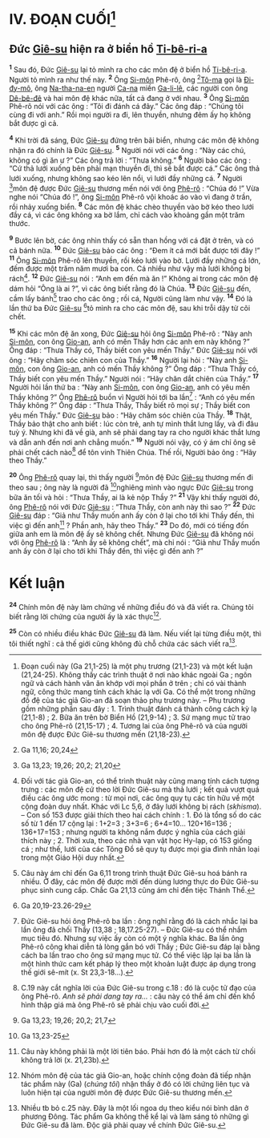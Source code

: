 # IV. ĐOẠN CUỐI[^1-7a754d7c-5ce4-46bf-aae2-0ccea93e473a]

## Đức [Giê-su]() hiện ra ở biển hồ [Ti-bê-ri-a]()
<sup><b>1</b></sup> Sau đó, Đức [Giê-su]() lại tỏ mình ra cho các môn đệ ở biển hồ [Ti-bê-ri-a](). Người tỏ mình ra như thế này. <sup><b>2</b></sup> Ông [Si-môn]() Phê-rô, ông [^1@-7a754d7c-5ce4-46bf-aae2-0ccea93e473a][Tô-ma]() gọi là [Đi-đy-mô](), ông [Na-tha-na-en]() người [Ca-na]() miền [Ga-li-lê](), các người con ông [Dê-bê-đê]() và hai môn đệ khác nữa, tất cả đang ở với nhau. <sup><b>3</b></sup> Ông [Si-môn]() Phê-rô nói với các ông : “Tôi đi đánh cá đây.” Các ông đáp : “Chúng tôi cùng đi với anh.” Rồi mọi người ra đi, lên thuyền, nhưng đêm ấy họ không bắt được gì cả.

<sup><b>4</b></sup> Khi trời đã sáng, Đức [Giê-su]() đứng trên bãi biển, nhưng các môn đệ không nhận ra đó chính là Đức [Giê-su](). <sup><b>5</b></sup> Người nói với các ông : “Này các chú, không có gì ăn ư ?” Các ông trả lời : “Thưa không.” <sup><b>6</b></sup> Người bảo các ông : “Cứ thả lưới xuống bên phải mạn thuyền đi, thì sẽ bắt được cá.” Các ông thả lưới xuống, nhưng không sao kéo lên nổi, vì lưới đầy những cá. <sup><b>7</b></sup> Người [^2@-7a754d7c-5ce4-46bf-aae2-0ccea93e473a]môn đệ được Đức [Giê-su]() thương mến nói với ông [Phê-rô]() : “Chúa đó !” Vừa nghe nói “Chúa đó !”, ông [Si-môn]() Phê-rô vội khoác áo vào vì đang ở trần, rồi nhảy xuống biển. <sup><b>8</b></sup> Các môn đệ khác chèo thuyền vào bờ kéo theo lưới đầy cá, vì các ông không xa bờ lắm, chỉ cách vào khoảng gần một trăm thước.

<sup><b>9</b></sup> Bước lên bờ, các ông nhìn thấy có sẵn than hồng với cá đặt ở trên, và có cả bánh nữa. <sup><b>10</b></sup> Đức [Giê-su]() bảo các ông : “Đem ít cá mới bắt được tới đây !” <sup><b>11</b></sup> Ông [Si-môn]() Phê-rô lên thuyền, rồi kéo lưới vào bờ. Lưới đầy những cá lớn, đếm được một trăm năm mươi ba con. Cá nhiều như vậy mà lưới không bị rách[^2-7a754d7c-5ce4-46bf-aae2-0ccea93e473a]. <sup><b>12</b></sup> Đức [Giê-su]() nói : “Anh em đến mà ăn !” Không ai trong các môn đệ dám hỏi “Ông là ai ?”, vì các ông biết rằng đó là Chúa. <sup><b>13</b></sup> Đức [Giê-su]() đến, cầm lấy bánh[^3-7a754d7c-5ce4-46bf-aae2-0ccea93e473a] trao cho các ông ; rồi cá, Người cũng làm như vậy. <sup><b>14</b></sup> Đó là lần thứ ba Đức [Giê-su]() [^3@-7a754d7c-5ce4-46bf-aae2-0ccea93e473a]tỏ mình ra cho các môn đệ, sau khi trỗi dậy từ cõi chết.

<sup><b>15</b></sup> Khi các môn đệ ăn xong, Đức [Giê-su]() hỏi ông [Si-môn]() Phê-rô : “Này anh [Si-môn](), con ông [Gio-an](), anh có mến Thầy hơn các anh em này không ?” Ông đáp : “Thưa Thầy có, Thầy biết con yêu mến Thầy.” Đức [Giê-su]() nói với ông : “Hãy chăm sóc chiên con của Thầy.” <sup><b>16</b></sup> Người lại hỏi : “Này anh [Si-môn](), con ông [Gio-an](), anh có mến Thầy không ?” Ông đáp : “Thưa Thầy có, Thầy biết con yêu mến Thầy.” Người nói : “Hãy chăn dắt chiên của Thầy.” <sup><b>17</b></sup> Người hỏi lần thứ ba : “Này anh [Si-môn](), con ông [Gio-an](), anh có yêu mến Thầy không ?” Ông [Phê-rô]() buồn vì Người hỏi tới ba lần[^4-7a754d7c-5ce4-46bf-aae2-0ccea93e473a] : “Anh có yêu mến Thầy không ?” Ông đáp : “Thưa Thầy, Thầy biết rõ mọi sự ; Thầy biết con yêu mến Thầy.” Đức [Giê-su]() bảo : “Hãy chăm sóc chiên của Thầy. <sup><b>18</b></sup> Thật, Thầy bảo thật cho anh biết : lúc còn trẻ, anh tự mình thắt lưng lấy, và đi đâu tuỳ ý. Nhưng khi đã về già, anh sẽ phải dang tay ra cho người khác thắt lưng và dẫn anh đến nơi anh chẳng muốn.” <sup><b>19</b></sup> Người nói vậy, có ý ám chỉ ông sẽ phải chết cách nào[^5-7a754d7c-5ce4-46bf-aae2-0ccea93e473a] để tôn vinh Thiên Chúa. Thế rồi, Người bảo ông : “Hãy theo Thầy.”

<sup><b>20</b></sup> Ông [Phê-rô]() quay lại, thì thấy người [^4@-7a754d7c-5ce4-46bf-aae2-0ccea93e473a]môn đệ Đức [Giê-su]() thương mến đi theo sau ; ông này là người đã [^5@-7a754d7c-5ce4-46bf-aae2-0ccea93e473a]nghiêng mình vào ngực Đức [Giê-su]() trong bữa ăn tối và hỏi : “Thưa Thầy, ai là kẻ nộp Thầy ?” <sup><b>21</b></sup> Vậy khi thấy người đó, ông [Phê-rô]() nói với Đức [Giê-su]() : “Thưa Thầy, còn anh này thì sao ?” <sup><b>22</b></sup> Đức [Giê-su]() đáp : “Giả như Thầy muốn anh ấy còn ở lại cho tới khi Thầy đến, thì việc gì đến anh[^6-7a754d7c-5ce4-46bf-aae2-0ccea93e473a] ? Phần anh, hãy theo Thầy.” <sup><b>23</b></sup> Do đó, mới có tiếng đồn giữa anh em là môn đệ ấy sẽ không chết. Nhưng Đức [Giê-su]() đã không nói với ông [Phê-rô]() là : “Anh ấy sẽ không chết”, mà chỉ nói : “Giả như Thầy muốn anh ấy còn ở lại cho tới khi Thầy đến, thì việc gì đến anh ?”

# Kết luận
<sup><b>24</b></sup> Chính môn đệ này làm chứng về những điều đó và đã viết ra. Chúng tôi biết rằng lời chứng của người ấy là xác thực[^7-7a754d7c-5ce4-46bf-aae2-0ccea93e473a].

<sup><b>25</b></sup> Còn có nhiều điều khác Đức [Giê-su]() đã làm. Nếu viết lại từng điều một, thì tôi thiết nghĩ : cả thế giới cũng không đủ chỗ chứa các sách viết ra[^8-7a754d7c-5ce4-46bf-aae2-0ccea93e473a].

[^1-7a754d7c-5ce4-46bf-aae2-0ccea93e473a]: Đoạn cuối này (Ga 21,1-25) là một phụ trương (21,1-23) và một kết luận (21,24-25). Không thấy các trình thuật ở nơi nào khác ngoài Ga ; ngôn ngữ và cách hành văn ăn khớp với mọi phần ở trên ; chỉ có vài thành ngữ, công thức mang tính cách khác lạ với Ga. Có thể một trong những đồ đệ của tác giả Gio-an đã soạn thảo phụ trương này. – Phụ trương gồm những phần sau đây : 1. Trình thuật đánh cá thành công cách kỳ lạ (21,1-8) ; 2. Bữa ăn trên bờ Biển Hồ (21,9-14) ; 3. Sứ mạng mục tử trao cho ông Phê-rô (21,15-17) ; 4. Tương lai của ông Phê-rô và của người môn đệ được Đức Giê-su thương mến (21,18-23).
[^2-7a754d7c-5ce4-46bf-aae2-0ccea93e473a]: Đối với tác giả Gio-an, có thể trình thuật này cũng mang tính cách tượng trưng : các môn đệ cứ theo lời Đức Giê-su mà thả lưới ; kết quả vượt quá điều các ông ước mong : từ mọi nơi, các ông quy tụ các tín hữu về một cộng đoàn duy nhất. Khác với Lc 5,6, ở đây lưới không bị rách (*skhisma*). – Con số 153 được giải thích theo hai cách chính : 1. Đó là tổng số do các số từ 1 đến 17 cộng lại : 1+2=3 ; 3+3=6 ; 6+4=10... 120+16=136 ; 136+17=153 ; nhưng người ta không nắm được ý nghĩa của cách giải thích này ; 2. Thời xưa, theo các nhà vạn vật học Hy-lạp, có 153 giống cá ; như thế, lưới của các Tông Đồ sẽ quy tụ được mọi gia đình nhân loại trong một Giáo Hội duy nhất.
[^3-7a754d7c-5ce4-46bf-aae2-0ccea93e473a]: Câu này ám chỉ đến Ga 6,11 trong trình thuật Đức Giê-su hoá bánh ra nhiều. Ở đây, các môn đệ được mời đến dùng lương thực do Đức Giê-su phục sinh cung cấp. Chắc Ga 21,13 cũng ám chỉ đến tiệc Thánh Thể.
[^4-7a754d7c-5ce4-46bf-aae2-0ccea93e473a]: Đức Giê-su hỏi ông Phê-rô ba lần : ông nghĩ rằng đó là cách nhắc lại ba lần ông đã chối Thầy (13,38 ; 18,17.25-27). – Đức Giê-su có thể nhắm mục tiêu đó. Nhưng sự việc ấy còn có một ý nghĩa khác. Ba lần ông Phê-rô công khai diễn tả lòng gắn bó với Thầy ; Đức Giê-su đáp lại bằng cách ba lần trao cho ông sứ mạng mục tử. Có thể việc lặp lại ba lần là một hình thức cam kết pháp lý theo một khoản luật được áp dụng trong thế giới sê-mít (x. St 23,3-18...).
[^5-7a754d7c-5ce4-46bf-aae2-0ccea93e473a]: C.19 này cắt nghĩa lời của Đức Giê-su trong c.18 : đó là cuộc tử đạo của ông Phê-rô. *Anh sẽ phải dang tay ra...* : câu này có thể ám chỉ đến khổ hình thập giá mà ông Phê-rô sẽ phải chịu vào cuối đời.
[^6-7a754d7c-5ce4-46bf-aae2-0ccea93e473a]: Câu này không phải là một lời tiên báo. Phải hơn đó là một cách từ chối không trả lời (x. 21,23b).
[^7-7a754d7c-5ce4-46bf-aae2-0ccea93e473a]: Nhóm môn đệ của tác giả Gio-an, hoặc chính cộng đoàn đã tiếp nhận tác phẩm này (Ga) (*chúng tôi*) nhận thấy ở đó có lời chứng liên tục và luôn hiện tại của người môn đệ được Đức Giê-su thương mến.
[^8-7a754d7c-5ce4-46bf-aae2-0ccea93e473a]: Nhiều tb bỏ c.25 này. Đây là một lối ngoa dụ theo kiểu nói bình dân ở phương Đông. Tác phẩm Ga không thể kể lại và làm sáng tỏ những gì Đức Giê-su đã làm. Độc giả phải quay về chính Đức Giê-su.
[^1@-7a754d7c-5ce4-46bf-aae2-0ccea93e473a]: Ga 11,16; 20,24
[^2@-7a754d7c-5ce4-46bf-aae2-0ccea93e473a]: Ga 13,23; 19,26; 20,2; 21,20
[^3@-7a754d7c-5ce4-46bf-aae2-0ccea93e473a]: Ga 20,19-23.26-29
[^4@-7a754d7c-5ce4-46bf-aae2-0ccea93e473a]: Ga 13,23; 19,26; 20,2; 21,7
[^5@-7a754d7c-5ce4-46bf-aae2-0ccea93e473a]: Ga 13,23-25